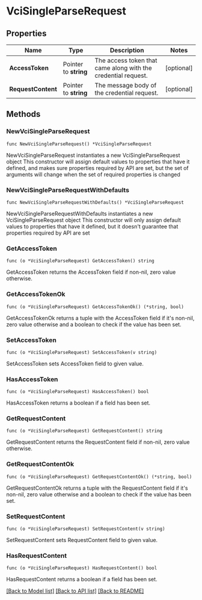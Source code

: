 # VciSingleParseRequest

## Properties

Name | Type | Description | Notes
------------ | ------------- | ------------- | -------------
**AccessToken** | Pointer to **string** | The access token that came along with the credential request. | [optional] 
**RequestContent** | Pointer to **string** | The message body of the credential request. | [optional] 

## Methods

### NewVciSingleParseRequest

`func NewVciSingleParseRequest() *VciSingleParseRequest`

NewVciSingleParseRequest instantiates a new VciSingleParseRequest object
This constructor will assign default values to properties that have it defined,
and makes sure properties required by API are set, but the set of arguments
will change when the set of required properties is changed

### NewVciSingleParseRequestWithDefaults

`func NewVciSingleParseRequestWithDefaults() *VciSingleParseRequest`

NewVciSingleParseRequestWithDefaults instantiates a new VciSingleParseRequest object
This constructor will only assign default values to properties that have it defined,
but it doesn't guarantee that properties required by API are set

### GetAccessToken

`func (o *VciSingleParseRequest) GetAccessToken() string`

GetAccessToken returns the AccessToken field if non-nil, zero value otherwise.

### GetAccessTokenOk

`func (o *VciSingleParseRequest) GetAccessTokenOk() (*string, bool)`

GetAccessTokenOk returns a tuple with the AccessToken field if it's non-nil, zero value otherwise
and a boolean to check if the value has been set.

### SetAccessToken

`func (o *VciSingleParseRequest) SetAccessToken(v string)`

SetAccessToken sets AccessToken field to given value.

### HasAccessToken

`func (o *VciSingleParseRequest) HasAccessToken() bool`

HasAccessToken returns a boolean if a field has been set.

### GetRequestContent

`func (o *VciSingleParseRequest) GetRequestContent() string`

GetRequestContent returns the RequestContent field if non-nil, zero value otherwise.

### GetRequestContentOk

`func (o *VciSingleParseRequest) GetRequestContentOk() (*string, bool)`

GetRequestContentOk returns a tuple with the RequestContent field if it's non-nil, zero value otherwise
and a boolean to check if the value has been set.

### SetRequestContent

`func (o *VciSingleParseRequest) SetRequestContent(v string)`

SetRequestContent sets RequestContent field to given value.

### HasRequestContent

`func (o *VciSingleParseRequest) HasRequestContent() bool`

HasRequestContent returns a boolean if a field has been set.


[[Back to Model list]](../README.md#documentation-for-models) [[Back to API list]](../README.md#documentation-for-api-endpoints) [[Back to README]](../README.md)


